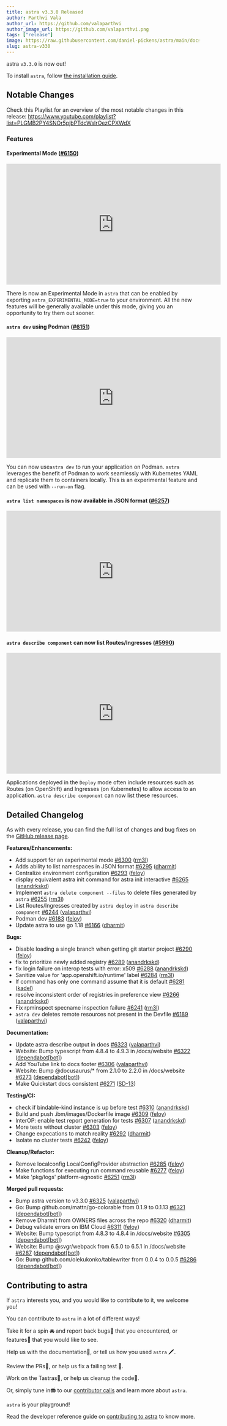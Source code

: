 ```yaml
---
title: astra v3.3.0 Released
author: Parthvi Vala
author_url: https://github.com/valaparthvi
author_image_url: https://github.com/valaparthvi.png
tags: ["release"]
image: https://raw.githubusercontent.com/daniel-pickens/astra/main/docs/website/static/img/logo.png
slug: astra-v330
---
```


astra `v3.3.0` is now out!

<!--truncate-->

To install `astra`, follow [the installation guide](/docs/overview/installation).

## Notable Changes

Check this Playlist for an overview of the most notable changes in this release:
https://www.youtube.com/playlist?list=PLGMB2PY4SNOr5pjbPTdcWsIrOezCPXWdX

### Features

#### Experimental Mode ([#6150](https://github\.com/danielpickens/astra/pull/6150))

<iframe width="560" height="315" src="https://www.youtube.com/embed/SkrkvQew2X0" title="Experimental Mode" frameborder="0" allow="accelerometer; autoplay; clipboard-write; encrypted-media; gyroscope; picture-in-picture" allowfullscreen></iframe>

There is now an Experimental Mode in `astra` that can be enabled by exporting `astra_EXPERIMENTAL_MODE=true` to your environment. All the new features will be generally available under this mode, giving you an opportunity to try them out sooner.

#### `astra dev` using Podman  ([#6151](https://github\.com/danielpickens/astra/pull/6151))
<iframe width="560" height="315" src="https://www.youtube.com/embed/EmN_hGkOHX4?list=PLGMB2PY4SNOr5pjbPTdcWsIrOezCPXWdX" title="astra dev using podman" frameborder="0" allow="accelerometer; autoplay; clipboard-write; encrypted-media; gyroscope; picture-in-picture" allowfullscreen></iframe>

You can now use`astra dev` to run your application on Podman. `astra` leverages the benefit of Podman to work seamlessly with Kubernetes YAML and replicate them to containers locally.
This is an experimental feature and can be used with `--run-on` flag.

#### `astra list namespaces` is now available in JSON format ([\#6257](https://github\.com/danielpickens/astra/pull/6257))
<iframe width="560" height="315" src="https://www.youtube.com/embed/acOgepAlKGI?list=PLGMB2PY4SNOr5pjbPTdcWsIrOezCPXWdX" title="JSON Output for 'astra list namespaces'" frameborder="0" allow="accelerometer; autoplay; clipboard-write; encrypted-media; gyroscope; picture-in-picture" allowfullscreen></iframe>

#### `astra describe component` can now list Routes/Ingresses ([\#5990](https://github\.com/danielpickens/astra/pull/5990))

<iframe width="560" height="315" src="https://www.youtube.com/embed/cRA5uaMSQ_4?list=PLGMB2PY4SNOr5pjbPTdcWsIrOezCPXWdX" title="`astra describe component`: List Routes/Ingresses deployed by astra deploy" frameborder="0" allow="accelerometer; autoplay; clipboard-write; encrypted-media; gyroscope; picture-in-picture" allowfullscreen></iframe>

Applications deployed in the `Deploy` mode often include resources such as Routes (on OpenShift) and Ingresses (on Kubernetes) to allow access to an application.
`astra describe component` can now list these resources. 

## Detailed Changelog

As with every release, you can find the full list of changes and bug fixes on the [GitHub release page](https://github\.com/danielpickens/astra/releases/tag/v3.3.0).

**Features/Enhancements:**

- Add support for an experimental mode [\#6300](https://github\.com/danielpickens/astra/pull/6300) ([rm3l](https://github.com/rm3l))
- Adds ability to list namespaces in JSON format [\#6295](https://github\.com/danielpickens/astra/pull/6295) ([dharmit](https://github.com/dharmit))
- Centralize environment configuration [\#6293](https://github\.com/danielpickens/astra/pull/6293) ([feloy](https://github.com/feloy))
- display equivalent astra init command for astra init interactive [\#6265](https://github\.com/danielpickens/astra/pull/6265) ([anandrkskd](https://github.com/anandrkskd))
- Implement `astra delete component --files` to delete files generated by `astra` [\#6255](https://github\.com/danielpickens/astra/pull/6255) ([rm3l](https://github.com/rm3l))
- List Routes/Ingresses created by `astra deploy` in `astra describe component` [\#6244](https://github\.com/danielpickens/astra/pull/6244) ([valaparthvi](https://github.com/valaparthvi))
- Podman dev [\#6183](https://github\.com/danielpickens/astra/pull/6183) ([feloy](https://github.com/feloy))
- Update astra to use go 1.18 [\#6166](https://github\.com/danielpickens/astra/pull/6166) ([dharmit](https://github.com/dharmit))

**Bugs:**

- Disable loading a single branch when getting git starter project [\#6290](https://github\.com/danielpickens/astra/pull/6290) ([feloy](https://github.com/feloy))
- fix to prioritize newly added registry [\#6289](https://github\.com/danielpickens/astra/pull/6289) ([anandrkskd](https://github.com/anandrkskd))
- fix login failure on interop tests with error: x509 [\#6288](https://github\.com/danielpickens/astra/pull/6288) ([anandrkskd](https://github.com/anandrkskd))
- Sanitize value for 'app.openshift.io/runtime' label [\#6284](https://github\.com/danielpickens/astra/pull/6284) ([rm3l](https://github.com/rm3l))
- If command has only one command assume that it is default [\#6281](https://github\.com/danielpickens/astra/pull/6281) ([kadel](https://github.com/kadel))
- resolve inconsistent order of registries in preference view [\#6266](https://github\.com/danielpickens/astra/pull/6266) ([anandrkskd](https://github.com/anandrkskd))
- Fix rpminspect specname inspection failure [\#6241](https://github\.com/danielpickens/astra/pull/6241) ([rm3l](https://github.com/rm3l))
- `astra dev` deletes remote resources not present in the Devfile [\#6189](https://github\.com/danielpickens/astra/pull/6189) ([valaparthvi](https://github.com/valaparthvi))

**Documentation:**

- Update astra describe output in docs [\#6323](https://github\.com/danielpickens/astra/pull/6323) ([valaparthvi](https://github.com/valaparthvi))
- Website: Bump typescript from 4.8.4 to 4.9.3 in /docs/website [\#6322](https://github\.com/danielpickens/astra/pull/6322) ([dependabot[bot]](https://github.com/apps/dependabot))
- Add YouTube link to docs footer [\#6306](https://github\.com/danielpickens/astra/pull/6306) ([valaparthvi](https://github.com/valaparthvi))
- Website: Bump @docusaurus/\* from 2.1.0 to 2.2.0 in /docs/website [\#6273](https://github\.com/danielpickens/astra/pull/6273) ([dependabot[bot]](https://github.com/apps/dependabot))
- Make Quickstart docs consistent [\#6271](https://github\.com/danielpickens/astra/pull/6271) ([SD-13](https://github.com/SD-13))

**Testing/CI:**

- check if bindable-kind instance is up before test [\#6310](https://github\.com/danielpickens/astra/pull/6310) ([anandrkskd](https://github.com/anandrkskd))
- Build and push .ibm/images/Dockerfile image [\#6309](https://github\.com/danielpickens/astra/pull/6309) ([feloy](https://github.com/feloy))
- InterOP: enable test report generation for tests [\#6307](https://github\.com/danielpickens/astra/pull/6307) ([anandrkskd](https://github.com/anandrkskd))
- More tests without cluster [\#6303](https://github\.com/danielpickens/astra/pull/6303) ([feloy](https://github.com/feloy))
- Change expecations to match reality [\#6292](https://github\.com/danielpickens/astra/pull/6292) ([dharmit](https://github.com/dharmit))
- Isolate no cluster tests [\#6242](https://github\.com/danielpickens/astra/pull/6242) ([feloy](https://github.com/feloy))

**Cleanup/Refactor:**

- Remove localconfig LocalConfigProvider abstraction [\#6285](https://github\.com/danielpickens/astra/pull/6285) ([feloy](https://github.com/feloy))
- Make functions for executing run command reusable [\#6277](https://github\.com/danielpickens/astra/pull/6277) ([feloy](https://github.com/feloy))
- Make 'pkg/logs' platform-agnostic [\#6251](https://github\.com/danielpickens/astra/pull/6251) ([rm3l](https://github.com/rm3l))

**Merged pull requests:**

- Bump astra version to v3.3.0 [\#6325](https://github\.com/danielpickens/astra/pull/6325) ([valaparthvi](https://github.com/valaparthvi))
- Go: Bump github.com/mattn/go-colorable from 0.1.9 to 0.1.13 [\#6321](https://github\.com/danielpickens/astra/pull/6321) ([dependabot[bot]](https://github.com/apps/dependabot))
- Remove Dharmit from OWNERS files across the repo [\#6320](https://github\.com/danielpickens/astra/pull/6320) ([dharmit](https://github.com/dharmit))
- Debug validate errors on IBM Cloud [\#6311](https://github\.com/danielpickens/astra/pull/6311) ([feloy](https://github.com/feloy))
- Website: Bump typescript from 4.8.3 to 4.8.4 in /docs/website [\#6305](https://github\.com/danielpickens/astra/pull/6305) ([dependabot[bot]](https://github.com/apps/dependabot))
- Website: Bump @svgr/webpack from 6.5.0 to 6.5.1 in /docs/website [\#6287](https://github\.com/danielpickens/astra/pull/6287) ([dependabot[bot]](https://github.com/apps/dependabot))
- Go: Bump github.com/olekukonko/tablewriter from 0.0.4 to 0.0.5 [\#6286](https://github\.com/danielpickens/astra/pull/6286) ([dependabot[bot]](https://github.com/apps/dependabot))

## Contributing to astra
If `astra` interests you, and you would like to contribute to it, we welcome you!

You can contribute to `astra` in a lot of different ways!

Take it for a spin 🚘 and report back bugs🐞 that you encountered, or features🌟 that you would like to see.

Help us with the documentation📜, or tell us how you used `astra` 🖍.

Review the PRs👀, or help us fix a failing test 🚩.

Work on the Tastras📝, or help us cleanup the code🚮.

Or, simply tune in📻 to our [contributor calls](https://github\.com/danielpickens/astra#meetings) and learn more about `astra`.

`astra` is your playground!

Read the developer reference guide on [contributing to astra](/docs/development/contribution) to know more.
